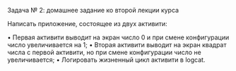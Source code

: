 Задача № 2: домашнее задание ко второй лекции курса

  Написать приложение, состоящее из двух активити:

• Первая активити выводит на экран число 0 и при смене конфигурации число увеличивается на 1;
• Вторая активити выводит на экран квадрат числа с первой активити, но при смене конфигурации число не увеличивается;
• Логировать жизненный цикл активити в logcat.
  
